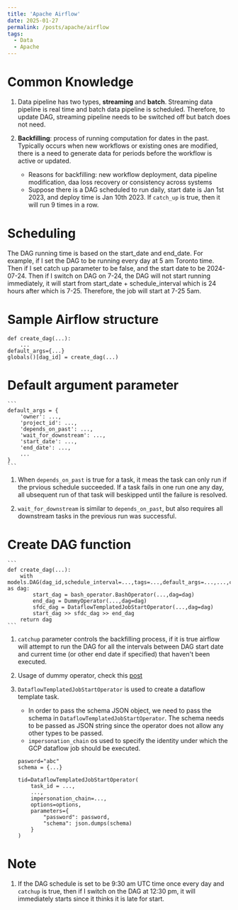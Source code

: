 ```yaml
---
title: 'Apache Airflow'
date: 2025-01-27
permalink: /posts/apache/airflow
tags:
  - Data
  - Apache
---
```

# Common Knowledge
1. Data pipeline has two types, **streaming** and **batch**. Streaming data pipeline is real time and batch data pipeline 
   is scheduled. Therefore, to update DAG, streaming pipeline needs to be switched off but batch does not need.

   
2. **Backfilling**: process of running computation for dates in the past. Typically occurs when new workflows 
   or existing ones are modified, there is a need to generate data for periods before the workflow is active or updated.
   * Reasons for backfilling: new workflow deployment, data pipeline modification, daa loss recovery or consistency across systems
   * Suppose there is a DAG scheduled to run daily, start date is Jan 1st 2023, and deploy time is Jan 10th 2023. If `catch_up` is true, then it will run 9 times in a row.

# Scheduling
The DAG running time is based on the start_date and end_date. For example, if I set the DAG to be running every day at 5 am Toronto time. Then if I set catch up parameter to be false, and the start date to be 2024-07-24. Then if I switch on DAG on 7-24, the DAG will not start running immediately, it will start from start_date + schedule_interval which is 24 hours after which is 7-25. Therefore, the job will start at 7-25 5am.

# Sample Airflow structure
```
def create_dag(...):
    ...
default_args={...}
globals()[dag_id] = create_dag(...)
```

# Default argument parameter
    ```
    default_args = {
        'owner': ...,
        'project_id': ...,
        'depends_on_past': ...,
        'wait_for_downstream': ...,
        'start_date': ...,
        'end_date': ...,
        ...
    }
    ```

1. When `depends_on_past` is true for a task, it meas the task can only run if the prvious schedule succeeded.
   If a task fails in one run one any day, all ubsequent run of that task will beskipped until the failure is resolved.

2. `wait_for_downstream` is similar to `depends_on_past`, but also requires all downstream tasks in the previous 
   run was successful. 

# Create DAG function
    ```
    def create_dag(...):
        with models.DAG(dag_id,schedule_interval=...,tags=...,default_args=...,...,catctup=...) as dag:
            start_dag = bash_operator.BashOperator(...,dag=dag)
            end_dag = DummyOperator(...,dag=dag)
            sfdc_dag = DataflowTemplatedJobStartOperator(...,dag=dag)
            start_dag >> sfdc_dag >> end_dag
        return dag
    ```

1. `catchup` parameter controls the backfilling process, if it is true airflow will attempt to run the DAG 
   for all the intervals between DAG start date and current time (or other end date if specified) that 
   haven't been executed. 
2. Usage of dummy operator, check this 
   [post](https://stackoverflow.com/questions/57036756/what-is-the-usage-of-dummyoperator-in-airflow)

3. `DataflowTemplatedJobStartOperator` is used to create a dataflow template task.
   * In order to pass the schema JSON object, we need to pass the schema in `DataflowTemplatedJobStartOperator`. 
   The schema needs to be passed as JSON string since the operator does not allow any other types to be passed.
   * `impersonation_chain` os used to specify the identity under which the GCP dataflow job should be executed.
   
    ```
    pasword="abc"
    schema = {...}

    tid=DataflowTemplatedJobStartOperator(
        task_id = ...,
        ...,
        impersonation_chain=...,
        options=options,
        parameters={
            "password": password,
            "schema": json.dumps(schema)
        }
    )
    ```

# Note
1. If the DAG schedule is set to be 9:30 am UTC time once every day and `catchup` is true, then if I switch on the DAG at 12:30 pm, it will immediately starts since it thinks it is late for start.